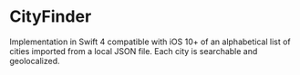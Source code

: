 # CityFinder
Implementation in Swift 4 compatible with iOS 10+ of an alphabetical list of cities imported from a local JSON file. Each city is searchable and geolocalized. 
